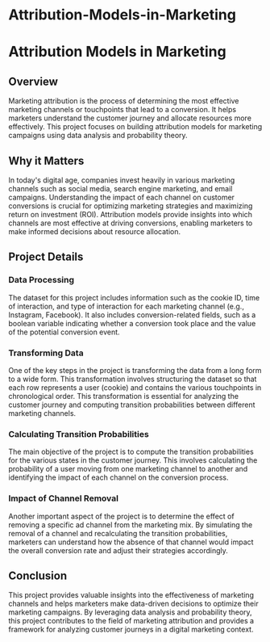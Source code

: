 # Attribution-Models-in-Marketing

<!DOCTYPE html>
<html lang="en">
<head>
  <meta charset="UTF-8">
  <meta http-equiv="X-UA-Compatible" content="IE=edge">
  <meta name="viewport" content="width=device-width, initial-scale=1.0">
  <title>Attribution Models in Marketing</title>
</head>
<body>
  <h1>Attribution Models in Marketing</h1>
  <h2>Overview</h2>
  <p>Marketing attribution is the process of determining the most effective marketing channels or touchpoints that lead to a conversion. It helps marketers understand the customer journey and allocate resources more effectively. This project focuses on building attribution models for marketing campaigns using data analysis and probability theory.</p>
  <h2>Why it Matters</h2>
  <p>In today's digital age, companies invest heavily in various marketing channels such as social media, search engine marketing, and email campaigns. Understanding the impact of each channel on customer conversions is crucial for optimizing marketing strategies and maximizing return on investment (ROI). Attribution models provide insights into which channels are most effective at driving conversions, enabling marketers to make informed decisions about resource allocation.</p>
  <h2>Project Details</h2>
  <h3>Data Processing</h3>
  <p>The dataset for this project includes information such as the cookie ID, time of interaction, and type of interaction for each marketing channel (e.g., Instagram, Facebook). It also includes conversion-related fields, such as a boolean variable indicating whether a conversion took place and the value of the potential conversion event.</p>
  <h3>Transforming Data</h3>
  <p>One of the key steps in the project is transforming the data from a long form to a wide form. This transformation involves structuring the dataset so that each row represents a user (cookie) and contains the various touchpoints in chronological order. This transformation is essential for analyzing the customer journey and computing transition probabilities between different marketing channels.</p>
  <h3>Calculating Transition Probabilities</h3>
  <p>The main objective of the project is to compute the transition probabilities for the various states in the customer journey. This involves calculating the probability of a user moving from one marketing channel to another and identifying the impact of each channel on the conversion process.</p>
  <h3>Impact of Channel Removal</h3>
  <p>Another important aspect of the project is to determine the effect of removing a specific ad channel from the marketing mix. By simulating the removal of a channel and recalculating the transition probabilities, marketers can understand how the absence of that channel would impact the overall conversion rate and adjust their strategies accordingly.</p>
  <h2>Conclusion</h2>
  <p>This project provides valuable insights into the effectiveness of marketing channels and helps marketers make data-driven decisions to optimize their marketing campaigns. By leveraging data analysis and probability theory, this project contributes to the field of marketing attribution and provides a framework for analyzing customer journeys in a digital marketing context.</p>
</body>
</html>

